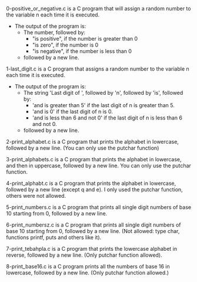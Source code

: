 0-positive_or_negative.c is a C program that will assign a random number to the variable n each time it is executed.
- The output of the program is:
	* The number, followed by:
		+ "is positive", if the number is greater than 0
		+ "is zero", if the number is 0
		+ "is negative", if the number is less than 0
	* followed by a new line.

1-last_digit.c is a C program that assigns a random number to the variable n each time it is executed.
- The output of the program is:
	* The string 'Last digit of ', followed by 'n', followed by 'is', followed by:
		+ 'and is greater than 5' if the last digit of n is greater than 5.
		+ 'and is 0' if the last digit of n is 0.
		+ 'and is less than 6 and not 0' if the last digit of n is less than 6 and not 0.
	* followed by a new line.

2-print_alphabet.c is a C program that prints the alphabet in lowercase, followed by a new line. (You can only use the putchar function)

3-print_alphabets.c is a C program that prints the alphabet in lowercase, and then in uppercase, followed by a new line. You can only use the putchar function.

4-print_alphabt.c is a C program that prints the alphabet in lowercase, followed by a new line (except q and e). I only used the putchar function, others were not allowed.

5-print_numbers.c is a C program that prints all single digit numbers of base 10 starting from 0, followed by a new line.

6-print_numbersz.c is a C program that prints all single digit numbers of base 10 starting from 0, followed by a new line. (Not allowed: type char, functions printf, puts and others like it).

7-print_tebahpla.c is a C program that prints the lowercase alphabet in reverse, followed by a new line. (Only putchar function allowed).

8-print_base16.c is a C program prints all the numbers of base 16 in lowercase, followed by a new line. (Only putchar function allowed.)
